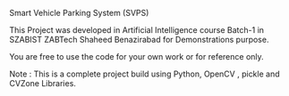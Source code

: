 Smart Vehicle Parking System (SVPS)

This Project was developed in Artificial Intelligence course Batch-1 in SZABIST ZABTech Shaheed Benazirabad for Demonstrations purpose.

You are free to use the code for your own work or for reference only.

Note : This is a complete project build using Python, OpenCV , pickle and CVZone Libraries.
